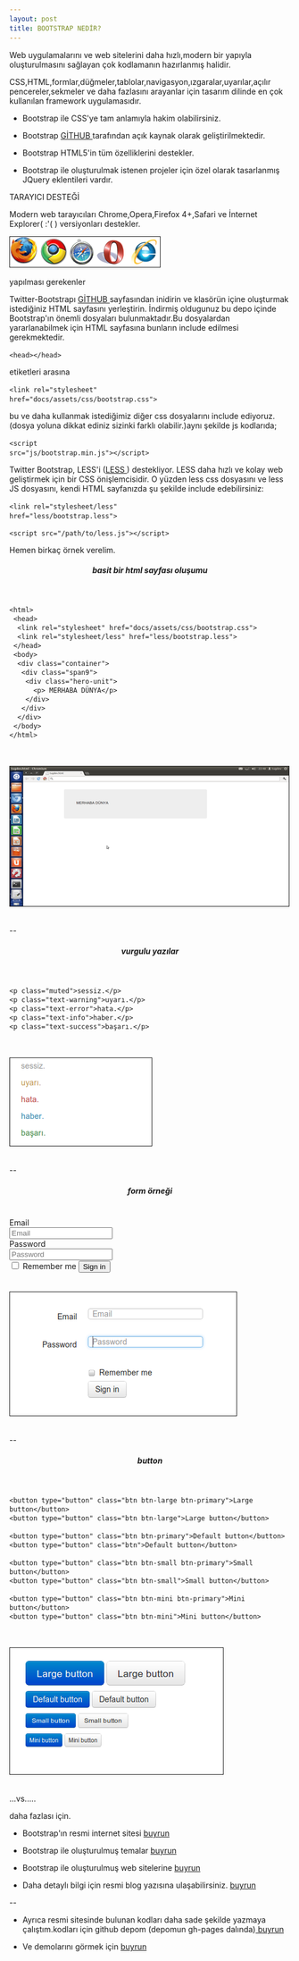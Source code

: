 ```yaml
---
layout: post
title: BOOTSTRAP NEDİR?
---
```

Web uygulamalarını ve web sitelerini daha hızlı,modern bir yapıyla oluşturulmasını sağlayan çok kodlamanın hazırlanmış halidir.

CSS,HTML,formlar,düğmeler,tablolar,navigasyon,ızgaralar,uyarılar,açılır pencereler,sekmeler ve daha fazlasını arayanlar için tasarım dilinde en çok kullanılan framework uygulamasıdır.

 - Bootstrap ile CSS'ye tam anlamıyla hakim olabilirsiniz.

 - Bootstrap <a href="https://github.com/twitter/bootstrap" target="_blank" > GİTHUB </a> tarafından açık kaynak olarak geliştirilmektedir.

 - Bootstrap HTML5'in tüm özelliklerini destekler.

 - Bootstrap ile oluşturulmak istenen projeler için özel olarak tasarlanmış JQuery eklentileri vardır.

<p>TARAYICI DESTEĞİ</p>

Modern web tarayıcıları Chrome,Opera,Firefox 4+,Safari ve İnternet Explorer( :'( ) versiyonları destekler.

<img src="/images/tarayıcı.png" name="resim" border="1" />


<p>yapılması gerekenler</p>

Twitter-Bootstrapı <a href="https://github.com/twitter/bootstrap" target="_blank" > GİTHUB </a> sayfasından inidirin ve klasörün içine oluşturmak istediğiniz HTML sayfasını yerleştirin.
İndirmiş oldugunuz bu depo içinde Bootstrap'ın önemli dosyaları bulunmaktadır.Bu dosyalardan yararlanabilmek için HTML sayfasına bunların include edilmesi gerekmektedir.

<code>&lt;head&gt;&lt;/head&gt;</code>

etiketleri arasına 

<code>&lt;link rel="stylesheet" href="docs/assets/css/bootstrap.css"&gt;</code>

bu ve daha kullanmak istediğimiz diğer css dosyalarını include ediyoruz.(dosya yoluna dikkat ediniz sizinki farklı olabilir.)aynı şekilde js kodlarıda;

<code>&lt;script src="js/bootstrap.min.js"&gt;&lt;/script&gt;</code>


Twitter Bootstrap, LESS'i (<a href="http://bsaral.github.com/112/Less-Css/" target="_blank" >LESS </a>) destekliyor. LESS daha hızlı ve kolay web geliştirmek için bir CSS önişlemcisidir. O yüzden less css dosyasını ve less JS dosyasını, kendi HTML sayfanızda şu şekilde include edebilirsiniz:

<code>&lt;link rel="stylesheet/less" href="less/bootstrap.less"&gt;</code>

<code>&lt;script src="/path/to/less.js"&gt;&lt;/script&gt;</code> 

<p>Hemen birkaç örnek verelim.</p>

<h5 align="center" >basit bir html sayfası oluşumu</h5>
<br>

	<html>
	 <head>
	  <link rel="stylesheet" href="docs/assets/css/bootstrap.css">
	  <link rel="stylesheet/less" href="less/bootstrap.less">
	 </head>
	 <body>
	  <div class="container">
	   <div class="span9">
	    <div class="hero-unit">
	      <p> MERHABA DÜNYA</p>
	    </div>
	   </div>
	  </div>
	 </body>
	</html>

<br>
<br>
<img src="/images/kod.png" name="resim" border="1" />
<br>
<br>

--
<h5 align="center" >vurgulu yazılar</h5>
<br>

	<p class="muted">sessiz.</p>
	<p class="text-warning">uyarı.</p>
	<p class="text-error">hata.</p>
	<p class="text-info">haber.</p>
	<p class="text-success">başarı.</p>
<br>
<br>

<img src="/images/vurgu.png" name="resim" border="1" />
<br>
<br>

--
<h5 align="center" >form örneği </h5>
<br>
	<form class="form-horizontal">
		<div class="control-group">
		  <label class="control-label" for="inputEmail">Email</label>
		  <div class="controls">
		<input type="text" id="inputEmail" placeholder="Email">
		  </div>
		</div>
		<div class="control-group">
		  <label class="control-label" for="inputPassword">Password</label>
		  <div class="controls">
		<input type="password" id="inputPassword" placeholder="Password">
		  </div>
		</div>
		<div class="control-group">
		  <div class="controls">
		<label class="checkbox">
		  <input type="checkbox"> Remember me
		</label>
		<button type="submit" class="btn">Sign in</button>
		  </div>
		</div>
	  </form>

<br>
<br>
	  
<img src="/images/form.png" name="resim" border="1" />
<br>
<br>

--
<h5 align="center" >button</h5>
<br>

	<button type="button" class="btn btn-large btn-primary">Large button</button>
	<button type="button" class="btn btn-large">Large button</button>

	<button type="button" class="btn btn-primary">Default button</button>
	<button type="button" class="btn">Default button</button>

	<button type="button" class="btn btn-small btn-primary">Small button</button>
	<button type="button" class="btn btn-small">Small button</button>

	<button type="button" class="btn btn-mini btn-primary">Mini button</button>
	<button type="button" class="btn btn-mini">Mini button</button>
			 
<br>
<br>

<img src="/images/button.png" name="resim" border="1" />
<br>
<br>

...vs.....

daha fazlası için.

- Bootstrap'ın resmi internet sitesi     <a href="http://twitter.github.com/bootstrap/" target="_blank" > buyrun </a>

- Bootstrap ile oluşturulmuş temalar <a href="http://bootswatch.com/#gallery" target="_blank" > buyrun </a>

- Bootstrap ile oluşturulmuş web sitelerine   <a href="http://builtwithbootstrap.com/" target="_blank" > buyrun </a>

- Daha detaylı bilgi için resmi blog yazısına ulaşabilirsiniz. <a href="https://dev.twitter.com/blog/bootstrap-twitter" target="_blank" >buyrun </a>

--
- Ayrıca resmi sitesinde bulunan kodları daha sade şekilde yazmaya çalıştım.kodları için github depom (depomun gh-pages dalında)<a href="https://github.com/tugdev/bootstrap/tree/gh-pages" target="_blank" > buyrun </a>

- Ve demolarını görmek için <a href="http://tugdev.github.com/bootstrap/" target="_blank" > buyrun </a>




